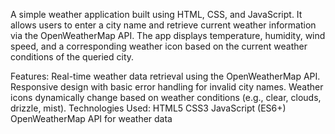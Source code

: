 A simple weather application built using HTML, CSS, and JavaScript. It allows users to enter a city name and retrieve current weather information via the OpenWeatherMap API. The app displays temperature, humidity, wind speed, and a corresponding weather icon based on the current weather conditions of the queried city.

Features:
Real-time weather data retrieval using the OpenWeatherMap API.
Responsive design with basic error handling for invalid city names.
Weather icons dynamically change based on weather conditions (e.g., clear, clouds, drizzle, mist).
Technologies Used:
HTML5
CSS3
JavaScript (ES6+)
OpenWeatherMap API for weather data
